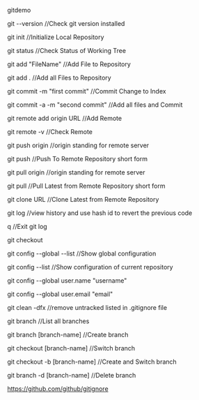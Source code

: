 gitdemo

git --version   //Check git version installed

git init    //Initialize Local Repository

git status  //Check Status of Working Tree

git add "FileName"  //Add File to Repository

git add .   //Add all Files to Repository

git commit -m "first commit"    //Commit Change to Index

git commit -a -m "second commit"    //Add all files and Commit

git remote add origin URL   //Add Remote

git remote -v   //Check Remote

git push origin //origin standing for remote server

git push    //Push To Remote Repository short form

git pull origin //origin standing for remote server

git pull    //Pull Latest from Remote Repository short form

git clone URL   //Clone Latest from Remote Repository

git log     //view history and use hash id to revert the previous code

q   //Exit git log

git checkout    

git config --global --list  //Show global configuration

git config --list   //Show configuration of current repository

git config --global user.name "username"

git config --global user.email "email"

git clean -dfx  //remove untracked listed in .gitignore file

git branch  //List all branches

git branch [branch-name]  //Create branch

git checkout [branch-name]  //Switch branch

git checkout -b [branch-name]   //Create and Switch branch

git branch -d [branch-name]     //Delete branch



https://github.com/github/gitignore